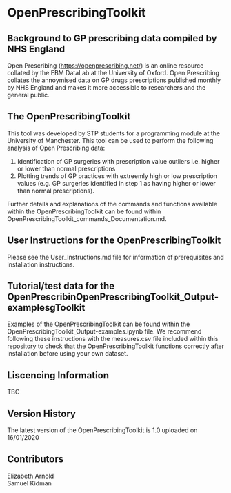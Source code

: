 # OpenPrescribingToolkit 


##  Background to GP prescribing data compiled by NHS England

Open Prescribing (https://openprescribing.net/) is an online resource collated by the EBM DataLab at the University of Oxford. Open Prescribing collates the annoymised data on GP drugs prescriptions published monthly by NHS England and makes it more accessible to researchers and the general public. 

##  The OpenPrescribingToolkit
This tool was developed by STP students for a programming module at the University of Manchester. This tool can be used to perform the following analysis of Open Prescribing data:<br>
1. Identification of GP surgeries with prescription value outliers i.e. higher or lower than normal prescriptions<br>
2. Plotting trends of GP practices with extreemly high or low prescription values (e.g. GP surgeries identified in step 1 as having higher or lower than normal prescriptions).<br>

Further details and explanations of the commands and functions available within the OpenPrescribingToolkit can be found within  OpenPrescribingToolkit_commands_Documentation.md.

## User Instructions for the OpenPrescribingToolkit

Please see the User_Instructions.md file for information of prerequisites and installation instructions.

## Tutorial/test data for the OpenPrescribinOpenPrescribingToolkit_Output-examplesgToolkit

Examples of the OpenPrescribingToolkit can be found within the OpenPrescribingToolkit_Output-examples.ipynb file. We recommend following these instructions with the measures.csv file included within this repository to check that the OpenPrescribingToolkit functions correctly after installation before using your own dataset.

## Liscencing Information

TBC 

## Version History

The latest version of the OpenPrescribingToolkit is 1.0 uploaded on 16/01/2020

## Contributors
Elizabeth Arnold <br>
Samuel Kidman

